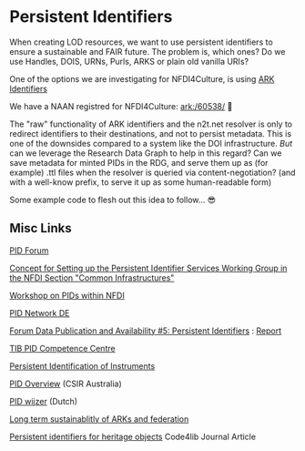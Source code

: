 # Persistent Identifiers

When creating LOD resources, we want to use persistent identifiers to ensure a sustainable and FAIR future.
The problem is, which ones? Do we use Handles, DOIS, URNs, Purls, ARKS or plain old vanilla URIs?

One of the options we are investigating for NFDI4Culture, is using [ARK Identifiers](https://arks.org/)

We have a NAAN registred for NFDI4Culture: [ark:/60538/](https://n2t.net/ark://60538) 🥳

The "raw" functionality of ARK identifiers and the n2t.net resolver is only to redirect identifiers to their destinations, and not to persist metadata. This is one of the downsides compared to a system like the DOI infrastructure.
_But_ can we leverage the Research Data Graph to help in this regard? Can we save metadata for minted PIDs in the RDG, and serve them up as (for example) .ttl files when the resolver is queried via content-negotiation? (and with a well-know prefix, to serve it up as some human-readable form)

Some example code to flesh out this idea to follow... 😎

## Misc Links

[PID Forum](https://pidforum.org/)

[Concept for Setting up the Persistent Identifier Services Working Group in the NFDI Section "Common Infrastructures"](https://zenodo.org/record/6507760)

[Workshop on PIDs within NFDI](https://zenodo.org/record/7635905)

[PID Network DE](https://www.pid-network.de/pids/forschungsdaten)

[Forum Data Publication and Availability #5: Persistent Identifiers](https://nfdi4culture.de/events/forum-data-publication-and-availability-5-persistent-identifiers) : [Report](https://nfdi4culture.de/news/forum-data-publication-and-availability-5-persistent-identifiers-report.html)

[TIB PID Competence Centre](https://projects.tib.eu/pid-service/en/pid-competence-center/projects-and-publications/)

[Persistent Identification of Instruments](https://www.pidinst.org/)

[PID Overview](https://confluence.csiro.au/display/OFW/PID+Systems) (CSIR Australia)

[PID wijzer](https://www.pidwijzer.nl/) (Dutch)

[Long term sustainablitly of ARKs and federation](https://groups.google.com/g/arks-forum/c/Bx3PMJwLQF0)

[Persistent identifiers for heritage objects](https://journal.code4lib.org/articles/14978) Code4lib Journal Article
